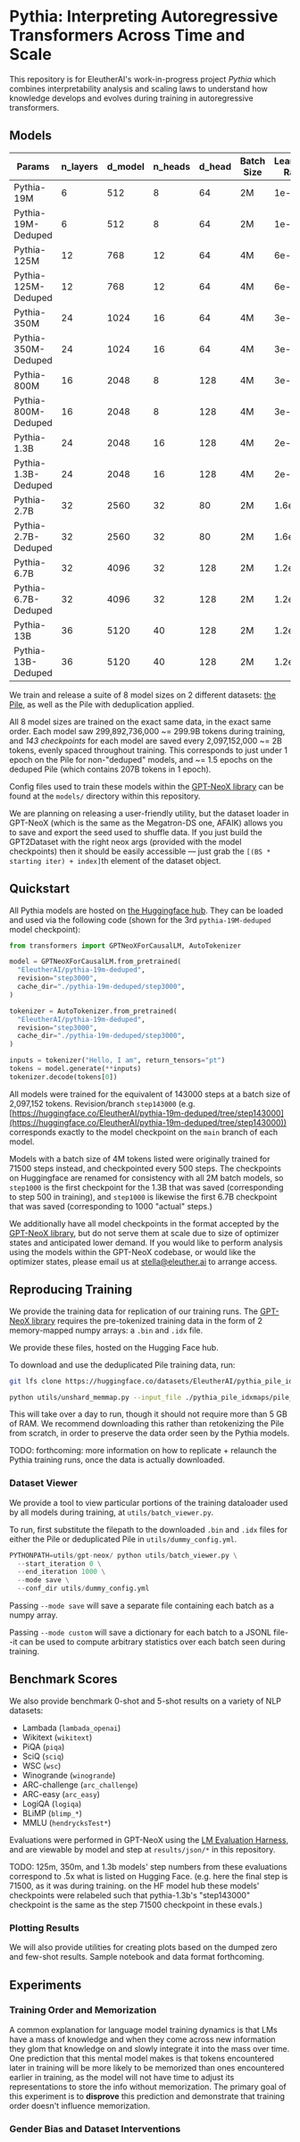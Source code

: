 # Pythia: Interpreting Autoregressive Transformers Across Time and Scale

This repository is for EleutherAI's work-in-progress project *Pythia* which combines interpretability analysis and scaling laws to understand how knowledge develops and evolves during training in autoregressive transformers.

## Models

| Params              | n_layers | d_model | n_heads | d_head | Batch Size | Learning Rate | Checkpoints                                                | Evaluations     |
| ------------------- | -------- | ------- | ------- | ------ | ---------- | ------------- | ---------------------------------------------------------- | --------------- |
| Pythia-19M          | 6        | 512     | 8       | 64     | 2M         | 1e-3          | [Here](https://huggingface.co/EleutherAI/pythia-19m)          | Ready           |
| Pythia-19M-Deduped  | 6        | 512     | 8       | 64     | 2M         | 1e-3          | [Here](https://huggingface.co/EleutherAI/pythia-19m-deduped)  | Ready           |
| Pythia-125M         | 12       | 768     | 12      | 64     | 4M         | 6e-4          | [Here](https://huggingface.co/EleutherAI/pythia-125m)         | Ready           |
| Pythia-125M-Deduped | 12       | 768     | 12      | 64     | 4M         | 6e-4          | [Here](https://huggingface.co/EleutherAI/pythia-125m-deduped) | Ready           |
| Pythia-350M         | 24       | 1024    | 16      | 64     | 4M         | 3e-4          | [Here](https://huggingface.co/EleutherAI/pythia-350m)         | Ready           |
| Pythia-350M-Deduped | 24       | 1024    | 16      | 64     | 4M         | 3e-4          | [Here](https://huggingface.co/EleutherAI/pythia-350m-deduped) | Ready           |
| Pythia-800M         | 16       | 2048    | 8       | 128    | 4M         | 3e-4          | [Here](https://huggingface.co/EleutherAI/pythia-800m)         | Ready           |
| Pythia-800M-Deduped | 16       | 2048    | 8       | 128    | 4M         | 3e-4          | [Here](https://huggingface.co/EleutherAI/pythia-800m-deduped) | Ready           |
| Pythia-1.3B         | 24       | 2048    | 16      | 128    | 4M         | 2e-4          | [Here](https://huggingface.co/EleutherAI/pythia-1.3b)         | Ready           |
| Pythia-1.3B-Deduped | 24       | 2048    | 16      | 128    | 4M         | 2e-4          | [Here](https://huggingface.co/EleutherAI/pythia-1.3b-deduped) | Ready           |
| Pythia-2.7B         | 32       | 2560    | 32      | 80     | 2M         | 1.6e-4        | [Here](https://huggingface.co/EleutherAI/pythia-2.7b)         | Ready           |
| Pythia-2.7B-Deduped | 32       | 2560    | 32      | 80     | 2M         | 1.6e-4        | [Here](https://huggingface.co/EleutherAI/pythia-2.7b-deduped) | Ready           |
| Pythia-6.7B         | 32       | 4096    | 32      | 128    | 2M         | 1.2e-4        | [Here](https://huggingface.co/EleutherAI/pythia-6.7b)         | Ready           |
| Pythia-6.7B-Deduped | 32       | 4096    | 32      | 128    | 2M         | 1.2e-4        | [Here](https://huggingface.co/EleutherAI/pythia-6.7b-deduped) | Ready           |
| Pythia-13B          | 36       | 5120    | 40      | 128    | 2M         | 1.2e-4        | [Here](https://huggingface.co/EleutherAI/pythia-13b)          | Ready |
| Pythia-13B-Deduped  | 36       | 5120    | 40      | 128    | 2M         | 1.2e-4        | [Here](https://huggingface.co/EleutherAI/pythia-13b-deduped)  | Ready |

We train and release a suite of 8 model sizes on 2 different datasets: [the Pile](https://pile.eleuther.ai/), as well as the Pile with deduplication applied.

All 8 model sizes are trained on the exact same data, in the exact same order. Each model saw 299,892,736,000 ~= 299.9B tokens during training, and *143 checkpoints* for each model are saved every 2,097,152,000 ~= 2B tokens, evenly spaced throughout training. This corresponds to just under 1 epoch on the Pile for non-"deduped" models, and ~= 1.5 epochs on the deduped Pile (which contains 207B tokens in 1 epoch).

Config files used to train these models within the [GPT-NeoX library](https://github.com/EleutherAI/gpt-neox) can be found at the `models/` directory within this repository.

We are planning on releasing a user-friendly utility, but the dataset loader in GPT-NeoX (which is the same as the Megatron-DS one, AFAIK) allows you to save and export the seed used to shuffle data. If you just build the GPT2Dataset with the right neox args (provided with the model checkpoints) then it should be easily accessible — just grab the `[(BS * starting iter) + index]`th element of the dataset object.

## Quickstart

All Pythia models are hosted on [the Huggingface hub](https://huggingface.co/EleutherAI). They can be loaded and used via the following code (shown for the 3rd `pythia-19M-deduped` model checkpoint):

```python
from transformers import GPTNeoXForCausalLM, AutoTokenizer

model = GPTNeoXForCausalLM.from_pretrained(
  "EleutherAI/pythia-19m-deduped",
  revision="step3000",
  cache_dir="./pythia-19m-deduped/step3000",
)

tokenizer = AutoTokenizer.from_pretrained(
  "EleutherAI/pythia-19m-deduped",
  revision="step3000",
  cache_dir="./pythia-19m-deduped/step3000",
)

inputs = tokenizer("Hello, I am", return_tensors="pt")
tokens = model.generate(**inputs)
tokenizer.decode(tokens[0])
```

All models were trained for the equivalent of 143000 steps at a batch size of 2,097,152 tokens. Revision/branch `step143000` (e.g. [https://huggingface.co/EleutherAI/pythia-19m-deduped/tree/step143000](https://huggingface.co/EleutherAI/pythia-19m-deduped/tree/step143000)) corresponds exactly to the model checkpoint on the `main` branch of each model.

Models with a batch size of 4M tokens listed were originally trained for 71500 steps instead, and checkpointed every 500 steps. The checkpoints on Huggingface are renamed for consistency with all 2M batch models, so `step1000` is the first checkpoint for the 1.3B that was saved (corresponding to step 500 in training), and `step1000` is likewise the first 6.7B checkpoint that was saved (corresponding to 1000 "actual" steps.)

We additionally have all model checkpoints in the format accepted by the [GPT-NeoX library](https://github.com/EleutherAI/gpt-neox), but do not serve them at scale due to size of optimizer states and anticipated lower demand. If you would like to perform analysis using the models within the GPT-NeoX codebase, or would like the optimizer states, please email us at stella@eleuther.ai to arrange access.

## Reproducing Training

We provide the training data for replication of our training runs. The [GPT-NeoX library](https://github.com/EleutherAI/gpt-neox) requires the pre-tokenized training data in the form of 2 memory-mapped numpy arrays: a `.bin` and `.idx` file.

We provide these files, hosted on the Hugging Face hub.

To download and use the deduplicated Pile training data, run:

```bash
git lfs clone https://huggingface.co/datasets/EleutherAI/pythia_pile_idxmaps

python utils/unshard_memmap.py --input_file ./pythia_pile_idxmaps/pile_0.87_deduped_text_document-00000-of-00082.bin --num_shards 83 --output_dir ./pythia_pile_idxmaps/
```
This will take over a day to run, though it should not require more than 5 GB of RAM. We recommend downloading this rather than retokenizing the Pile from scratch, in order to preserve the data order seen by the Pythia models.

TODO: forthcoming: more information on how to replicate + relaunch the Pythia training runs, once the data is actually downloaded.


### Dataset Viewer

We provide a tool to view particular portions of the training dataloader used by all models during training, at `utils/batch_viewer.py`.

To run, first substitute the filepath to the downloaded `.bin` and `.idx` files for either the Pile or deduplicated Pile in `utils/dummy_config.yml`.

```python
PYTHONPATH=utils/gpt-neox/ python utils/batch_viewer.py \
  --start_iteration 0 \
  --end_iteration 1000 \
  --mode save \
  --conf_dir utils/dummy_config.yml 
```

Passing `--mode save` will save a separate file containing each batch as a numpy array. 

Passing `--mode custom` will save a dictionary for each batch to a JSONL file--it can be used to compute arbitrary statistics over each batch seen during training.


## Benchmark Scores

We also provide benchmark 0-shot and 5-shot results on a variety of NLP datasets:

- Lambada (`lambada_openai`)
- Wikitext (`wikitext`)
- PiQA (`piqa`)
- SciQ (`sciq`)
- WSC (`wsc`)
- Winogrande (`winogrande`)
- ARC-challenge (`arc_challenge`)
- ARC-easy (`arc_easy`)
- LogiQA (`logiqa`)
- BLiMP (`blimp_*`)
- MMLU (`hendrycksTest*`)

Evaluations were performed in GPT-NeoX using the [LM Evaluation Harness](https://github.com/EleutherAI/lm-evaluation-harness), and are viewable by model and step at `results/json/*` in this repository.

TODO: 125m, 350m, and 1.3b models' step numbers from these evaluations correspond to .5x what is listed on Hugging Face. (e.g. here the final step is 71500, as it was during training. on the HF model hub these models' checkpoints were relabeled such that pythia-1.3b's "step143000" checkpoint is the same as the step 71500 checkpoint in these evals.)

### Plotting Results

We will also provide utilities for creating plots based on the dumped zero and few-shot results. Sample notebook and data format forthcoming.

## Experiments

### Training Order and Memorization

A common explanation for language model training dynamics is that LMs have a mass of knowledge and when they come across new information they glom that knowledge on and slowly integrate it into the mass over time. One prediction that this mental model makes is that tokens encountered later in training will be more likely to be memorized than ones encountered earlier in training, as the model will not have time to adjust its representations to store the info without memorization. The primary goal of this experiment is to **disprove** this prediction and demonstrate that training order doesn't influence memorization.

### Gender Bias and Dataset Interventions
